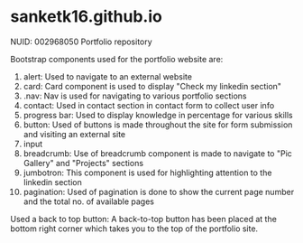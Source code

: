 # sanketk16.github.io

NUID: 002968050
Portfolio repository


Bootstrap components used for the portfolio website are:

1) alert: Used to navigate to an external website
2) card: Card component is used to display "Check my linkedin section"
3) .nav: Nav is used for navigating to various portfolio sections
4) contact: Used in contact section in contact form to collect user info
5) progress bar: Used to display knowledge in percentage for various skills
6) button: Used of buttons is made throughout the site for form submission and visiting an external site
7) input
8) breadcrumb: Use of breadcrumb component is made to navigate to "Pic Gallery" and "Projects" sections
9) jumbotron: This component is used for highlighting attention to the linkedin section
10) pagination: Used of pagination is done to show the current page number and the total no. of available pages

Used a back to top button: A back-to-top button has been placed at the bottom right corner which takes you to
the top of the portfolio site.